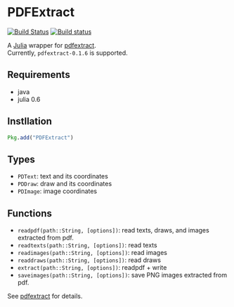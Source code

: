 # PDFExtract
[![Build Status](https://travis-ci.org/hshindo/PDFExtract.jl.svg?branch=master)](https://travis-ci.org/hshindo/PDFExtract.jl)
[![Build status](https://ci.appveyor.com/api/projects/status/stqspi4ysuwr5d8h?svg=true)](https://ci.appveyor.com/project/hshindo/pdfextract-jl)

A [Julia](http://julialang.org/) wrapper for [pdfextract](https://github.com/paperai/pdfextract).  
Currently, `pdfextract-0.1.6` is supported.

## Requirements
* java
* julia 0.6

## Instllation
```julia
Pkg.add("PDFExtract")
```

## Types
* `PDText`: text and its coordinates
* `PDDraw`: draw and its coordinates
* `PDImage`: image coordinates

## Functions
* `readpdf(path::String, [options])`: read texts, draws, and images extracted from pdf.
* `readtexts(path::String, [options])`: read texts
* `readimages(path::String, [options])`: read images
* `readdraws(path::String, [options])`: read draws
* `extract(path::String, [options])`: readpdf + write
* `saveimages(path::String, [options])`: save PNG images extracted from pdf.

See [pdfextract](https://github.com/paperai/pdfextract) for details.
